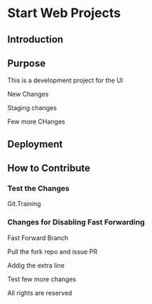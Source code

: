 # Start Web Projects

## Introduction

## Purpose

This is a development project for the UI

New Changes

Staging changes


Few more CHanges

## Deployment

## How to Contribute

### Test the Changes

Git.Training

### Changes for Disabling Fast Forwarding

Fast Forward Branch


Pull the fork repo and issue PR

Addig the extra line

Test few more changes

All rights are reserved
